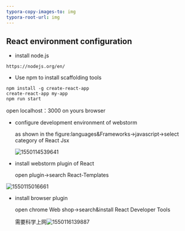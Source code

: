 ```yaml
---
typora-copy-images-to: img
typora-root-url: img
---
```


## React environment configuration

- install node.js

```shell
https://nodejs.org/en/
```

- Use npm to install scaffolding tools

```shell
npm install -g create-react-app
create-react-app my-app
npm run start
```

open localhost：3000 on yours browser

- configure development environment of webstorm

  as shown in the figure:languages&Frameworks->javascript->select category of React Jsx

  ![1550114539641](/1550114539641.png)

- install webstorm plugin of React

  open plugin->search React-Templates

![1550115016661](/1550115016661.png)

- install browser plugin

  open chrome Web shop->search&install React Developer Tools

  需要科学上网![1550116139887](/1550116139887.png)

  